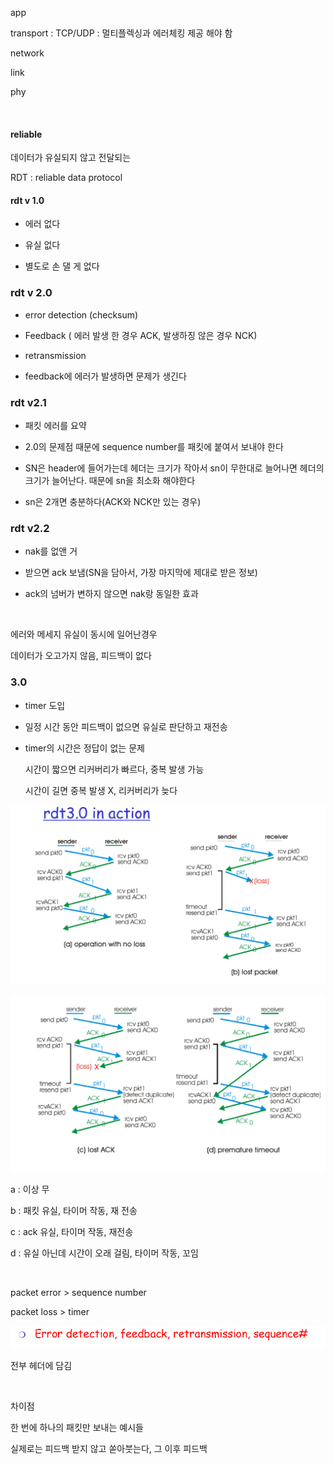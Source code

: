 app

transport : TCP/UDP : 멀티플렉싱과 에러체킹 제공 해야 함

network

link

phy

    

#### reliable

데이터가 유실되지 않고 전달되는

RDT : reliable data protocol

#### rdt v 1.0

- 에러 없다

- 유실 없다

- 별도로 손 댈 게 없다

### rdt v 2.0

- error detection (checksum)

- Feedback ( 에러 발생 한 경우 ACK, 발생하징 않은 경우 NCK)

- retransmission

- feedback에 에러가 발생하면 문제가 생긴다

### rdt v2.1

- 패킷 에러를 요약

- 2.0의 문제점 때문에 sequence number를 패킷에 붙여서 보내야 한다

- SN은 header에 들어가는데 헤더는 크기가 작아서 sn이 무한대로 늘어나면 헤더의 크기가 늘어난다. 때문에 sn을 최소화 해야한다

- sn은 2개면 충분하다(ACK와 NCK만 있는 경우)

### rdt v2.2

- nak를 없앤 거

- 받으면 ack 보냄(SN을 담아서, 가장 마지막에 제대로 받은 정보)

- ack의 넘버가 변하지 않으면 nak랑 동일한 효과

    

에러와 메세지 유실이 동시에 일어난경우

데이터가 오고가지 않음, 피드백이 없다

### 3.0

- timer 도입

- 일정 시간 동안 피드백이 없으면 유실로 판단하고 재전송

- timer의 시간은 정답이 없는 문제
  
  시간이 짧으면 리커버리가 빠르다, 중복 발생 가능
  
  시간이 길면 중복 발생 X, 리커버리가 늦다

![](230323_네트워크4_애플리케이션2_assets/2023-03-23-23-28-43-image.png)

![](230323_네트워크4_애플리케이션2_assets/2023-03-23-23-28-55-image.png)

a : 이상  무

b : 패킷 유실, 타이머 작동, 재 전송

c : ack 유실, 타이머 작동, 재전송

d : 유실 아닌데 시간이 오래 걸림, 타이머 작동, 꼬임

    

packet error > sequence number

packet loss > timer

![](230323_네트워크4_애플리케이션2_assets/2023-03-23-23-31-42-image.png)

전부 헤더에 담김

    

차이점

한 번에 하나의 패킷만 보내는 예시들

실제로는 피드백 받지 않고 쏟아붓는다, 그 이후 피드백
